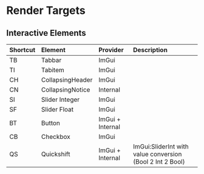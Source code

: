 # Render Targets

## Interactive Elements

| Shortcut | Element | Provider | Description |
| :--- | :--- | :--- | :--- |
| TB | Tabbar | ImGui | |
| TI | Tabitem | ImGui | |
| CH | CollapsingHeader | ImGui | |
| CN | CollapsingNotice | Internal | |
| SI | Slider Integer | ImGui | |
| SF | Slider Float | ImGui | |
| BT | Button | ImGui + Internal | |
| CB | Checkbox | ImGui | |
| QS | Quickshift | ImGui + Internal | ImGui:SliderInt with value conversion (Bool 2 Int 2 Bool) |

